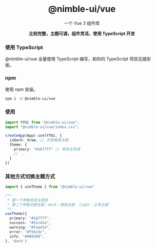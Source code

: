 <h1 align="center">@nimble-ui/vue</h1>
<p align="center">一个 Vue 3 组件库</p>
<p align="center"><b>比较完整，主题可调，组件灵活，使用 TypeScript 开发</b></p>

### 使用 TypeScript

@nimble-ui/vue 全量使用 TypeScript 编写，和你的 TypeScript 项目无缝衔接。

### npm

使用 npm 安装。

```bash
npm i -D @nimble-ui/vue
```

### 使用

```ts
import YYUi from "@nimble-ui/vue";
import "@nimble-ui/vue/index.css";

createApp(App).use(YYUi, {
  isDark: true, // 开启暗黑主题
  theme: {
    primary: "#1677ff" // 修改主色调
    // ...
  }
})
```

### 其他方式切换主题方式

```ts
import { useTheme } from "@nimble-ui/vue"

/**
 * 第一个参数改变主颜色
 * 第二个参数切换主题：dark：暗黑主题  light：正常主题
 */
useTheme({
  primary: "#1677ff",
  success: "#52c41a",
  warning: "#faad14",
  error: "#f56c6c",
  info: "#909399",
}, 'dark')
```